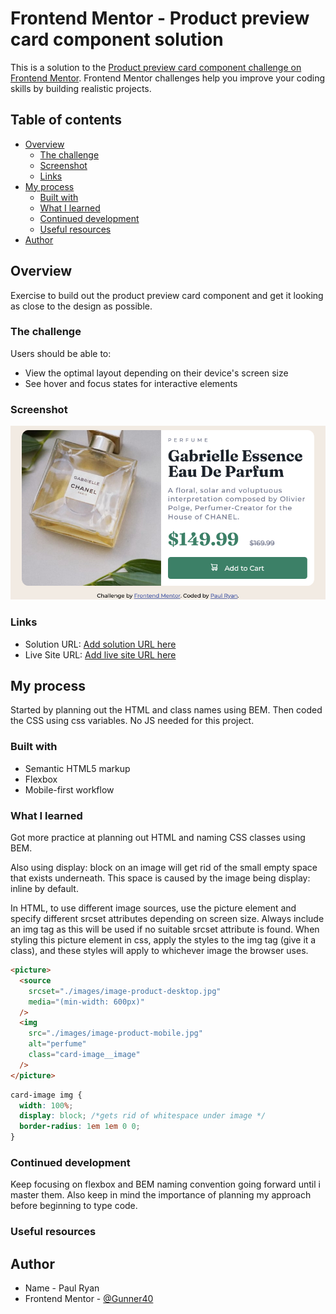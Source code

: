 # Frontend Mentor - Product preview card component solution

This is a solution to the [Product preview card component challenge on Frontend Mentor](https://www.frontendmentor.io/challenges/product-preview-card-component-GO7UmttRfa). Frontend Mentor challenges help you improve your coding skills by building realistic projects.

## Table of contents

- [Overview](#overview)
  - [The challenge](#the-challenge)
  - [Screenshot](#screenshot)
  - [Links](#links)
- [My process](#my-process)
  - [Built with](#built-with)
  - [What I learned](#what-i-learned)
  - [Continued development](#continued-development)
  - [Useful resources](#useful-resources)
- [Author](#author)

## Overview

Exercise to build out the product preview card component and get it looking as close to the design as possible.

### The challenge

Users should be able to:

- View the optimal layout depending on their device's screen size
- See hover and focus states for interactive elements

### Screenshot

![](./screenshot-product-preview.png)

### Links

- Solution URL: [Add solution URL here](https://github.com/Gunner40/Product-preview-card-component)
- Live Site URL: [Add live site URL here](https://gunner40.github.io/Product-preview-card-component/)

## My process

Started by planning out the HTML and class names using BEM. Then coded the CSS using css variables. No JS needed for this project.

### Built with

- Semantic HTML5 markup
- Flexbox
- Mobile-first workflow

### What I learned

Got more practice at planning out HTML and naming CSS classes using BEM.

Also using display: block on an image will get rid of the small empty space that exists underneath. This space is caused by the image being display: inline by default.

In HTML, to use different image sources, use the picture element and specify different srcset attributes depending on screen size. Always include an img tag as this will be used if no suitable srcset attribute is found. When styling this picture element in css, apply the styles to the img tag (give it a class), and these styles will apply to whichever image the browser uses.

```html
<picture>
  <source
    srcset="./images/image-product-desktop.jpg"
    media="(min-width: 600px)"
  />
  <img
    src="./images/image-product-mobile.jpg"
    alt="perfume"
    class="card-image__image"
  />
</picture>
```

```css
card-image img {
  width: 100%;
  display: block; /*gets rid of whitespace under image */
  border-radius: 1em 1em 0 0;
}
```

### Continued development

Keep focusing on flexbox and BEM naming convention going forward until i master them. Also keep in mind the importance of planning my approach before beginning to type code.

### Useful resources

[](https://www.w3schools.com/css/css3_object-fit.asp)

## Author

- Name - Paul Ryan
- Frontend Mentor - [@Gunner40](https://www.frontendmentor.io/profile/Gunner40)
